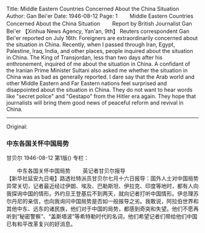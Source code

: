 Title: Middle Eastern Countries Concerned About the China Situation
Author: Gan Bei'er
Date: 1946-08-12
Page: 1
　　Middle Eastern Countries Concerned About the China Situation
　　Report by British Journalist Gan Bei'er
    【Xinhua News Agency, Yan'an, 9th】 Reuters correspondent Gan Bei'er reported on July 16th: Foreigners are extraordinarily concerned about the situation in China. Recently, when I passed through Iran, Egypt, Palestine, Iraq, India, and other places, people inquired about the situation in China. The King of Transjordan, less than two days after his enthronement, inquired of me about the situation in China. A confidant of the Iranian Prime Minister Sultani also asked me whether the situation in China was as bad as generally reported. I dare say that the Arab world and other Middle Eastern and Far Eastern nations feel surprised and disappointed about the situation in China. They do not want to hear words like "secret police" and "Gestapo" from the Hitler era again. They hope that journalists will bring them good news of peaceful reform and revival in China.



<hr /> 

Original: 


### 中东各国关怀中国局势
甘贝尔
1946-08-12
第1版()
专栏：

　　中东各国关怀中国局势
　　英记者甘贝尔报导            
    【新华社延安九日电】路透社特派员甘贝尔七月十六日报导：国外人士对中国局势异常关切，记者最近经过伊朗、埃及、巴勒斯坦、伊拉克、印度等地时，都有人向我探询中国的情形。外约旦王登基后不到两天，就向记者打听中国情形。伊总理苏尔丹尼的亲信，也向我询问中国局势是否如一般报导之劣。我敢说，阿拉伯世界和其他中东、远东的诸民族，他们对于中国的局势，都感到奇突和失望。他们不愿再听到“秘密警察”、“盖斯塔波”等希特勒时代的名词，他们希望记者们带给他们中国已有和平改革复兴的好消息。
